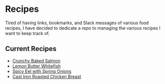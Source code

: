 # Recipes
Tired of having links, bookmarks, and Slack messages of various food recipes, I have decided
to dedicate a repo to managing the various recipes I want to keep track of.

## Current Recipes

- [Crunchy Baked Salmon](crunchy_baked_salmon.md)
- [Lemon Butter Whitefish](lemon_butter_whitefish.md)
- [Spicy Eel with Spring Onions](spicy_eel_with_spring_onions.md)
- [Cast Iron Roasted Chicken Breast](roasted_chicken_breast.md)
